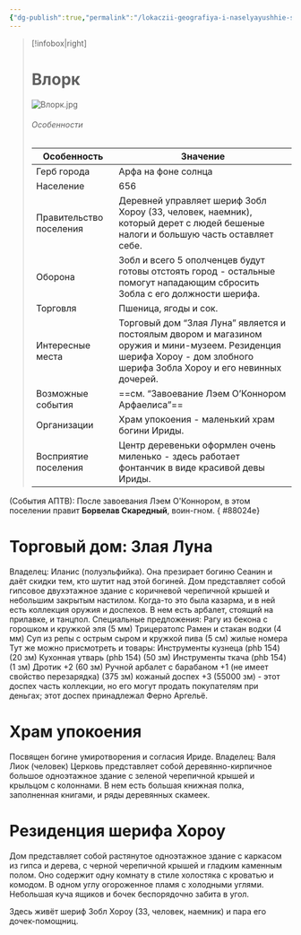 ```yaml
---
{"dg-publish":true,"permalink":"/lokaczii-geografiya-i-naselyayushhie-sushhestva/neveles/demoviktum/goroda/vlork/","dgPassFrontmatter":true}
---
```


> [!infobox|right]
> # Влорк
> ![Влорк.jpg](/img/user/%D0%98%D0%B7%D0%BE%D0%B1%D1%80%D0%B0%D0%B6%D0%B5%D0%BD%D0%B8%D1%8F/%D0%92%D0%BB%D0%BE%D1%80%D0%BA.jpg)
> ###### Особенности
> | Особенность | Значение |
> | ---- | ---- |
> | Герб города |Арфа на фоне солнца|
> | Население | 656|
> | Правительство поселения | Деревней управляет шериф Зобл Хороу (ЗЗ, человек, наемник), который дерет с людей бешеные налоги и большую часть оставляет себе. |
> | Оборона |Зобл и всего 5 ополченцев будут готовы отстоять город - остальные помогут нападающим сбросить Зобла с его должности шерифа. |
> | Торговля |Пшеница, ягоды и сок. |
> | Интересные места |Торговый дом “Злая Луна” является и постоялым двором и магазином оружия и мини-музеем. Резиденция шерифа Хороу - дом злобного шерифа Зобла Хороу и его невинных дочерей.|
> | Возможные события | ==см. “Завоевание Лэем О’Коннором Арфаелиса”==|
> | Организации | Храм упокоения - маленький храм богини Ириды.|
> | Восприятие поселения |Центр деревеньки оформлен очень миленько - здесь работает фонтанчик в виде красивой девы Ириды.|


(События АПТВ): После завоевания Лэем О'Коннором, в этом поселении правит **Борвелав Скаредный**, воин-гном.
{ #88024e}


# Торговый дом: Злая Луна

Владелец: Иланис (полуэльфийка). Она презирает богиню Сеанин и даёт скидки тем, кто шутит над этой богиней.
 Дом представляет собой гипсовое двухэтажное здание с коричневой черепичной крышей и небольшим закрытым настилом. 
Когда-то это была казарма, и в ней есть коллекция оружия и доспехов. В нем есть арбалет, стоящий на прилавке, и танцпол.
Специальные предложения:
Рагу из бекона с горошком и кружкой эля (5 мм)
Трицератопс Рамен и стакан водки (4 мм)
Суп из репы с острым сыром и кружкой пива (5 см)
жилые номера 
Тут же можно присмотреть и товары:
Инструменты кузнеца (phb 154) (20 зм)
Кухонная утварь (phb 154) (50 зм)
Инструменты ткача (phb 154) (1 зм)
Дротик +2 (60 зм)
Ручной арбалет с барабаном +1 (не имеет свойство перезарядка) (375 зм)
кожаный доспех +3 (55000 зм) - этот доспех часть коллекции, но его могут продать покупателям при деньгах; этот доспех принадлежал Ферно Аргельё.

# Храм упокоения
Посвящен богине умиротворения и согласия Ириде.
Владелец: Валя Лиок (человек)
Церковь представляет собой деревянно-кирпичное большое одноэтажное здание с зеленой черепичной крышей и крыльцом с колоннами.
В нем есть большая книжная полка, заполненная книгами, и ряды деревянных скамеек.

# Резиденция шерифа Хороу
Дом представляет собой растянутое одноэтажное здание с каркасом из гипса и дерева, с черной черепичной крышей и гладким каменным полом. 
Оно содержит одну комнату в стиле холостяка с кроватью и комодом. В одном углу огороженное пламя с холодными углями. Небольшая куча ящиков и бочек беспорядочно забита в угол.

Здесь живёт шериф Зобл Хороу (ЗЗ, человек, наемник) и пара его дочек-помощниц.